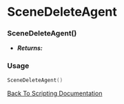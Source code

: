 # SceneDeleteAgent

### SceneDeleteAgent()
- ***Returns:*** 

### Usage

```Lua
SceneDeleteAgent()
```


[Back To Scripting Documentation](../README.md)
